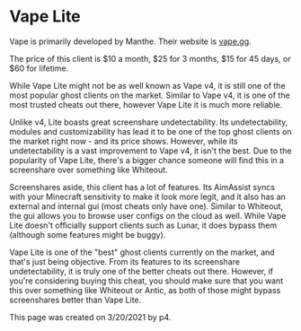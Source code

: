 # Vape Lite

Vape is primarily developed by Manthe. Their website is [vape.gg](https://vape.gg).

The price of this client is $10 a month, $25 for 3 months, $15 for 45 days, or $60 for lifetime.

While Vape Lite might not be as well known as Vape v4, it is still one of the most popular ghost clients on the market. Similar to Vape v4, it is one of the most trusted cheats out there, however Vape Lite it is much more reliable.

Unlike v4, Lite boasts great screenshare undetectability. Its undetectability, modules and customizability has lead it to be one of the top ghost clients on the market right now - and its price shows. However, while its undetectability is a vast improvement to Vape v4, it isn't the best. Due to the popularity of Vape Lite, there's a bigger chance someone will find this in a screenshare over something like Whiteout.

Screenshares aside, this client has a lot of features. Its AimAssist syncs with your Minecraft sensitivity to make it look more legit, and it also has an external and internal gui \(most cheats only have one\). Similar to Whiteout, the gui allows you to browse user configs on the cloud as well. While Vape Lite doesn't officially support clients such as Lunar, it does bypass them \(although some features might be buggy\).

Vape Lite is one of the "best" ghost clients currently on the market, and that's just being objective. From its features to its screenshare undetectability, it is truly one of the better cheats out there. However, if you're considering buying this cheat, you should make sure that you want this over something like Whiteout or Antic, as both of those might bypass screenshares better than Vape Lite.

This page was created on 3/20/2021 by p4.

